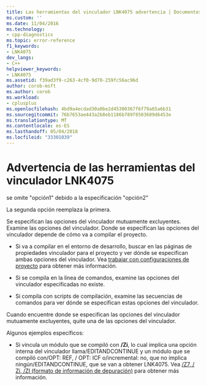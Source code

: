 ```yaml
---
title: Las herramientas del vinculador LNK4075 advertencia | Documentos de Microsoft
ms.custom: ''
ms.date: 11/04/2016
ms.technology:
- cpp-diagnostics
ms.topic: error-reference
f1_keywords:
- LNK4075
dev_langs:
- C++
helpviewer_keywords:
- LNK4075
ms.assetid: f39ad3f9-c263-4cf0-9d70-259fc56ac96d
author: corob-msft
ms.author: corob
ms.workload:
- cplusplus
ms.openlocfilehash: 4bd9a4ecdad30a0be2d45300367f6f79a65a6b31
ms.sourcegitcommit: 76b7653ae443a2b8eb1186b789f8503609d6453e
ms.translationtype: MT
ms.contentlocale: es-ES
ms.lasthandoff: 05/04/2018
ms.locfileid: "33301039"
---
```

# <a name="linker-tools-warning-lnk4075"></a>Advertencia de las herramientas del vinculador LNK4075
se omite "opción1" debido a la especificación "opción2"  
  
 La segunda opción reemplaza la primera.  
  
 Se especifican las opciones del vinculador mutuamente excluyentes.  Examine las opciones del vinculador.  Donde se especifican las opciones del vinculador depende de cómo va a compilar el proyecto.  
  
-   Si va a compilar en el entorno de desarrollo, buscar en las páginas de propiedades vinculador para el proyecto y ver dónde se especifican ambas opciones del vinculador.  Vea [trabajar con configuraciones de proyecto](../../ide/working-with-project-properties.md) para obtener más información.  
  
-   Si se compila en la línea de comandos, examine las opciones del vinculador especificadas no existe.  
  
-   Si compila con scripts de compilación, examine las secuencias de comandos para ver dónde se especifican estas opciones del vinculador.  
  
 Cuando encuentre donde se especifican las opciones del vinculador mutuamente excluyentes, quite una de las opciones del vinculador.  
  
 Algunos ejemplos específicos:  
  
-   Si vincula un módulo que se compiló con **/Zi**, lo cual implica una opción interna del vinculador llama/EDITANDCONTINUE y un módulo que se compiló con/OPT: REF, / OPT: ICF o/incremental: no, que no implica ningún/EDITANDCONTINUE, que se van a obtener LNK4075.  Vea [/Z7, / Zi, /ZI (formato de información de depuración)](../../build/reference/z7-zi-zi-debug-information-format.md) para obtener más información.